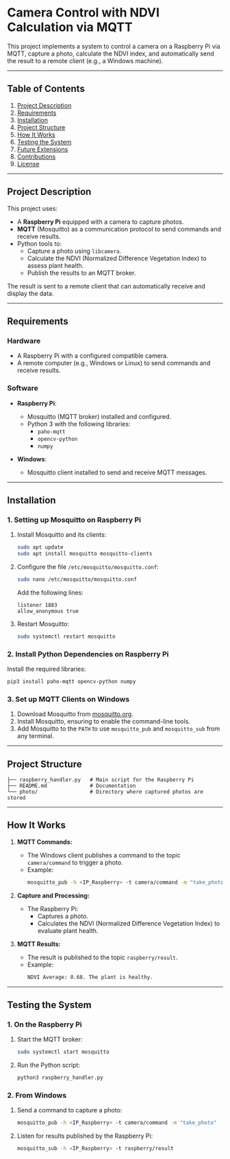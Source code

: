 
# Camera Control with NDVI Calculation via MQTT

This project implements a system to control a camera on a Raspberry Pi via MQTT, capture a photo, calculate the NDVI index, and automatically send the result to a remote client (e.g., a Windows machine).

---

## **Table of Contents**
1. [Project Description](#project-description)
2. [Requirements](#requirements)
3. [Installation](#installation)
4. [Project Structure](#project-structure)
5. [How It Works](#how-it-works)
6. [Testing the System](#testing-the-system)
7. [Future Extensions](#future-extensions)
8. [Contributions](#contributions)
9. [License](#license)

---

## **Project Description**
This project uses:
- A **Raspberry Pi** equipped with a camera to capture photos.
- **MQTT** (Mosquitto) as a communication protocol to send commands and receive results.
- Python tools to:
  - Capture a photo using `libcamera`.
  - Calculate the NDVI (Normalized Difference Vegetation Index) to assess plant health.
  - Publish the results to an MQTT broker.

The result is sent to a remote client that can automatically receive and display the data.

---

## **Requirements**

### **Hardware**
- A Raspberry Pi with a configured compatible camera.
- A remote computer (e.g., Windows or Linux) to send commands and receive results.

### **Software**
- **Raspberry Pi**:
  - Mosquitto (MQTT broker) installed and configured.
  - Python 3 with the following libraries:
    - `paho-mqtt`
    - `opencv-python`
    - `numpy`

- **Windows**:
  - Mosquitto client installed to send and receive MQTT messages.

---

## **Installation**

### **1. Setting up Mosquitto on Raspberry Pi**
1. Install Mosquitto and its clients:
   ```bash
   sudo apt update
   sudo apt install mosquitto mosquitto-clients
   ```
2. Configure the file `/etc/mosquitto/mosquitto.conf`:
   ```bash
   sudo nano /etc/mosquitto/mosquitto.conf
   ```
   Add the following lines:
   ```
   listener 1883
   allow_anonymous true
   ```
3. Restart Mosquitto:
   ```bash
   sudo systemctl restart mosquitto
   ```

### **2. Install Python Dependencies on Raspberry Pi**
Install the required libraries:
```bash
pip3 install paho-mqtt opencv-python numpy
```

### **3. Set up MQTT Clients on Windows**
1. Download Mosquitto from [mosquitto.org](https://mosquitto.org/download/).
2. Install Mosquitto, ensuring to enable the command-line tools.
3. Add Mosquitto to the `PATH` to use `mosquitto_pub` and `mosquitto_sub` from any terminal.

---

## **Project Structure**

```
├── raspberry_handler.py   # Main script for the Raspberry Pi
├── README.md              # Documentation
└── photo/                 # Directory where captured photos are stored
```

---

## **How It Works**

1. **MQTT Commands:**
   - The Windows client publishes a command to the topic `camera/command` to trigger a photo.
   - Example:
     ```bash
     mosquitto_pub -h <IP_Raspberry> -t camera/command -m "take_photo"
     ```

2. **Capture and Processing:**
   - The Raspberry Pi:
     - Captures a photo.
     - Calculates the NDVI (Normalized Difference Vegetation Index) to evaluate plant health.

3. **MQTT Results:**
   - The result is published to the topic `raspberry/result`.
   - Example:
     ```bash
     NDVI Average: 0.68. The plant is healthy.
     ```

---

## **Testing the System**

### **1. On the Raspberry Pi**
1. Start the MQTT broker:
   ```bash
   sudo systemctl start mosquitto
   ```
2. Run the Python script:
   ```bash
   python3 raspberry_handler.py
   ```

### **2. From Windows**
1. Send a command to capture a photo:
   ```bash
   mosquitto_pub -h <IP_Raspberry> -t camera/command -m "take_photo"
   ```
2. Listen for results published by the Raspberry Pi:
   ```bash
   mosquitto_sub -h <IP_Raspberry> -t raspberry/result
